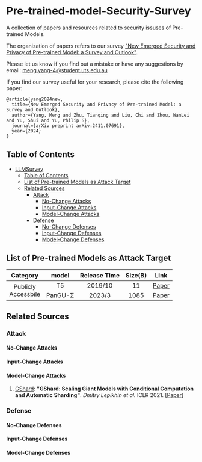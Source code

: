 # Pre-trained-model-Security-Survey

A collection of papers and resources related to security issuses of Pre-trained Models.

The organization of papers refers to our survey ["New Emerged Security and Privacy of Pre-trained Model: a Survey and Outlook"](https://arxiv.org/abs/2411.07691).

Please let us know if you find out a mistake or have any suggestions by email: meng.yang-4@student.uts.edu.au

If you find our survey useful for your research, please cite the following paper:

```
@article{yang2024new,
  title={New Emerged Security and Privacy of Pre-trained Model: a Survey and Outlook},
  author={Yang, Meng and Zhu, Tianqing and Liu, Chi and Zhou, WanLei and Yu, Shui and Yu, Philip S},
  journal={arXiv preprint arXiv:2411.07691},
  year={2024}
}
```


## Table of Contents

- [LLMSurvey](#Pre-trained-model-Security-Survey)
  - [Table of Contents](#table-of-contents)
  - [List of Pre-trained Models as Attack Target](List-of-Pre-trained-Models-as-Attack-Target)
  - [Related Sources](#related-sources)
    - [Attack](#attack)
      - [No-Change Attacks](#No-Change-Attacks)
      - [Input-Change Attacks](#Input-Change-Attacks)
      - [Model-Change Attacks](#Model-Change-Attacks)
    - [Defense](#defense)
      - [No-Change Defenses](#No-Change-Defenses)
      - [Input-Change Defenses](#Input-Change-Defenses)
      - [Model-Change Defenses](#Model-Change-Defenses)

## List of Pre-trained Models as Attack Target

<table class="tg">
<thead>
  <tr>
    <th class="tg-nrix" align="center" rowspan="2">Category</th>
    <th class="tg-baqh" align="center" rowspan="2">model</th>
    <th class="tg-0lax" align="center" rowspan="2">Release Time</th>
    <th class="tg-baqh" align="center" rowspan="2">Size(B)</th>
    <th class="tg-0lax" align="center" rowspan="2">Link</th>
  </tr>
  <tr>
  </tr>
  </thead>
  <tbody>
  <tr>
    <td class="tg-nrix" align="center" rowspan="27">Publicly <br>Accessbile</td>
    <td class="tg-baqh" align="center">T5</td>
    <td class="tg-0lax" align="center">2019/10</td>
    <td class="tg-baqh" align="center">11</td>
    <td class="tg-0lax" align="center"><a href="https://arxiv.org/abs/1910.10683">Paper</a></td>
  </tr>
    <tr>
    <td class="tg-baqh" align="center">PanGU-Σ</td>
    <td class="tg-0lax" align="center">2023/3</td>
    <td class="tg-baqh" align="center">1085</td>
    <td class="tg-0lax" align="center"><a href="https://arxiv.org/abs/2303.10845">Paper</a></td>
  </tr>
</tbody>
</table>

  

## Related Sources

### Attack
#### No-Change Attacks

#### Input-Change Attacks

#### Model-Change Attacks

1. <u>GShard</u>: **"GShard: Scaling Giant Models with Conditional Computation and Automatic Sharding"**. *Dmitry Lepikhin et al.* ICLR 2021. [[Paper](http://arxiv.org/abs/2006.16668v1)]


### Defense
#### No-Change Defenses

#### Input-Change Defenses

#### Model-Change Defenses


